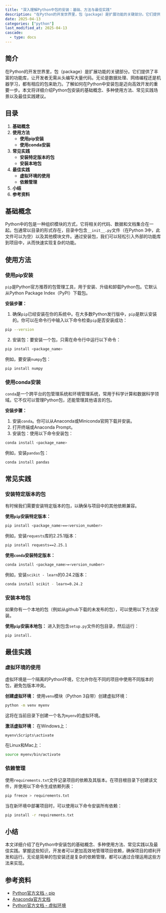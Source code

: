 ```yaml
---
title: "深入理解Python中包的安装：基础、方法与最佳实践"
description: "在Python的开发世界里，包（package）是扩展功能的关键部分。它们提供了丰富的功能库，让开发者无需从头编写大量代码。无论是数据处理、网络编程还是机器学习，都有相应的包来助力。了解如何在Python中安装包是迈向高效开发的重要一步。本文将详细介绍Python包安装的基础概念、多种使用方法、常见实践场景以及最佳实践建议。"
date: 2025-04-13
categories: ["python"]
last_modified_at: 2025-04-13
cascade:
  - type: docs
---
```



## 简介
在Python的开发世界里，包（package）是扩展功能的关键部分。它们提供了丰富的功能库，让开发者无需从头编写大量代码。无论是数据处理、网络编程还是机器学习，都有相应的包来助力。了解如何在Python中安装包是迈向高效开发的重要一步。本文将详细介绍Python包安装的基础概念、多种使用方法、常见实践场景以及最佳实践建议。

<!-- more -->
## 目录
1. **基础概念**
2. **使用方法**
    - **使用pip安装**
    - **使用conda安装**
3. **常见实践**
    - **安装特定版本的包**
    - **安装本地包**
4. **最佳实践**
    - **虚拟环境的使用**
    - **依赖管理**
5. **小结**
6. **参考资料**

## 基础概念
Python中的包是一种组织模块的方式，它将相关的代码、数据和文档集合在一起。包通常以目录的形式存在，目录中包含`__init__.py`文件（在Python 3中，此文件可以为空）以及其他模块文件。通过安装包，我们可以轻松引入外部的功能库到项目中，从而快速实现复杂的功能。

## 使用方法
### 使用pip安装
`pip`是Python官方推荐的包管理工具，用于安装、升级和卸载Python包。它默认从Python Package Index（PyPI）下载包。

**安装步骤：**
1. 确保`pip`已经安装在你的系统中。在大多数Python发行版中，`pip`是默认安装的。你可以在命令行中输入以下命令检查`pip`是否安装成功：
```bash
pip --version
```
2. 安装包：要安装一个包，只需在命令行中运行以下命令：
```bash
pip install <package_name>
```
例如，要安装`numpy`包：
```bash
pip install numpy
```
### 使用conda安装
`conda`是一个跨平台的包管理系统和环境管理系统，常用于科学计算和数据科学领域。它不仅可以管理Python包，还能管理其他语言的包。

**安装步骤：**
1. 安装`conda`。你可以从Anaconda或Miniconda官网下载并安装。
2. 打开终端或Anaconda Prompt。
3. 安装包：使用以下命令安装包：
```bash
conda install <package_name>
```
例如，安装`pandas`包：
```bash
conda install pandas
```

## 常见实践
### 安装特定版本的包
有时候我们需要安装特定版本的包，以确保与项目中的其他依赖兼容。

**使用`pip`安装特定版本：**
```bash
pip install <package_name>==<version_number>
```
例如，安装`requests`库的2.25.1版本：
```bash
pip install requests==2.25.1
```

**使用`conda`安装特定版本：**
```bash
conda install <package_name>=<version_number>
```
例如，安装`scikit - learn`的0.24.2版本：
```bash
conda install scikit - learn=0.24.2
```

### 安装本地包
如果你有一个本地的包（例如从github下载的未发布的包），可以使用以下方法安装。

**使用`pip`安装本地包：**
进入到包含`setup.py`文件的包目录，然后运行：
```bash
pip install.
```

## 最佳实践
### 虚拟环境的使用
虚拟环境是一个隔离的Python环境，它允许你在不同的项目中使用不同版本的包，避免包版本冲突。

**创建虚拟环境：**
使用`venv`模块（Python 3自带）创建虚拟环境：
```bash
python -m venv myenv
```
这将在当前目录下创建一个名为`myenv`的虚拟环境。

**激活虚拟环境：**
在Windows上：
```bash
myenv\Scripts\activate
```
在Linux和Mac上：
```bash
source myenv/bin/activate
```

### 依赖管理
使用`requirements.txt`文件记录项目的依赖及其版本。在项目根目录下创建该文件，并使用以下命令生成依赖列表：
```bash
pip freeze > requirements.txt
```
当在新环境中部署项目时，可以使用以下命令安装所有依赖：
```bash
pip install -r requirements.txt
```

## 小结
本文详细介绍了在Python中安装包的基础概念、多种使用方法、常见实践以及最佳实践。掌握这些知识，开发者可以更加高效地管理项目依赖，确保项目的顺利开发和运行。无论是简单的包安装还是复杂的依赖管理，都可以通过合理运用这些方法来实现。

## 参考资料
- [Python官方文档 - pip](https://pip.pypa.io/en/stable/)
- [Anaconda官方文档](https://docs.anaconda.com/anaconda/)
- [Python官方文档 - 虚拟环境](https://docs.python.org/3/library/venv.html)